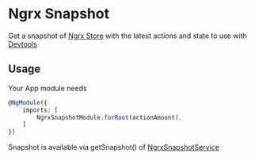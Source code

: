 # Ngrx Snapshot

Get a snapshot of [Ngrx Store](https://ngrx.io/)  with the latest actions and state to use with [Devtools](https://github.com/reduxjs/redux-devtools)

## Usage
Your App module needs

```typescript
@NgModule({
    imports: [
        NgrxSnapshotModule.forRoot(actionAmount),
    ]
})
```

Snapshot is available via getSnapshot() of [NgrxSnapshotService](src/lib/ngrx-snapshot.service.ts)
